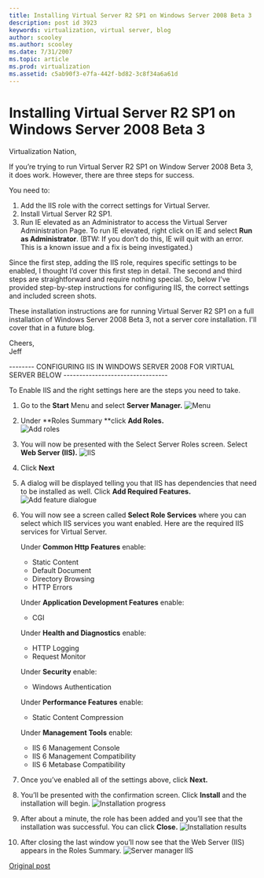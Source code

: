 ```yaml
---
title: Installing Virtual Server R2 SP1 on Windows Server 2008 Beta 3
description: post id 3923
keywords: virtualization, virtual server, blog
author: scooley
ms.author: scooley
ms.date: 7/31/2007
ms.topic: article
ms.prod: virtualization
ms.assetid: c5ab90f3-e7fa-442f-bd82-3c8f34a6a61d
---
```


# Installing Virtual Server R2 SP1 on Windows Server 2008 Beta 3

Virtualization Nation,

If you’re trying to run Virtual Server R2 SP1 on Window Server 2008 Beta 3, it does work. However, there are three steps for success.

You need to:

1. Add the IIS role with the correct settings for Virtual Server.
2. Install Virtual Server R2 SP1.
3. Run IE elevated as an Administrator to access the Virtual Server Administration Page. To run IE elevated, right click on IE and select **Run as Administrator**. (BTW: If you don’t do this, IE will quit with an error. This is a known issue and a fix is being investigated.)

Since the first step, adding the IIS role, requires specific settings to be enabled, I thought I’d cover this first step in detail. The second and third steps are straightforward and require nothing special.  So, below I’ve provided step-by-step instructions for configuring IIS, the correct settings and included screen shots.

These installation instructions are for running Virtual Server R2 SP1 on a full installation of Windows Server 2008 Beta 3, not a server core installation. I'll cover that in a future blog.

Cheers,  
Jeff

-------- CONFIGURING IIS IN WINDOWS SERVER 2008 FOR VIRTUAL SERVER BELOW ---------------------------------

To Enable IIS and the right settings here are the steps you need to take.

1. Go to the **Start** Menu and select **Server Manager.**
  ![Menu](media/clip_image0021.jpg)

1. Under **Roles Summary **click **Add Roles.**  
  ![Add roles](media/clip_image0041.jpg)

1. You will now be presented with the Select Server Roles screen. Select **Web Server (IIS).**
  ![IIS](media/clip_image0061.jpg)

1. Click **Next**
1. A dialog will be displayed telling you that IIS has dependencies that need to be installed as well. Click **Add Required Features.**
  ![Add feature dialogue](media/clip_image0081.jpg)

1. You will now see a screen called **Select Role Services** where you can select which IIS services you want enabled. Here are the required IIS services for Virtual Server.

    Under **Common Http Features** enable:
    * Static Content
    * Default Document
    * Directory Browsing
    * HTTP Errors

    Under **Application Development Features** enable:
    * CGI

    Under **Health and Diagnostics** enable:
    * HTTP Logging
    * Request Monitor

    Under **Security** enable:
    * Windows Authentication

    Under **Performance Features** enable:
    * Static Content Compression

    Under **Management Tools** enable:
    * IIS 6 Management Console
    * IIS 6 Management Compatibility
    * IIS 6 Metabase Compatibility

1. Once you’ve enabled all of the settings above, click **Next.**

1. You’ll be presented with the confirmation screen. Click **Install** and the installation will begin.
  ![Installation progress](media/clip_image0101.jpg)

1. After about a minute, the role has been added and you’ll see that the installation was successful. You can click **Close.**
  ![Installation results](media/clip_image0121.jpg)

1. After closing the last window you’ll now see that the Web Server (IIS) appears in the Roles Summary.
  ![Server manager IIS](media/clip_image0141.jpg)

[Original post](https://blogs.technet.microsoft.com/virtualization/2007/07/31/installing-virtual-server-r2-sp1-on-windows-server-2008-beta-3/)